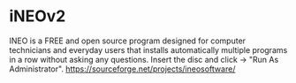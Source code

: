 # iNEOv2
INEO is a FREE and open source program designed for computer technicians and everyday users that installs automatically multiple programs in a row without asking any questions. Insert the disc and click -> "Run As Administrator".
 https://sourceforge.net/projects/ineosoftware/
